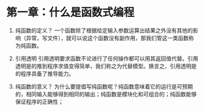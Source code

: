 # 第一章：什么是函数式编程
1. 纯函数的定义？
一个函数除了根据给定输入参数运算出结果之外没有其他的影响（异常，写文件），就可以说这个函数没有副作用，那我们管这一类函数称为纯函数。

2. 引用透明
引用透明要求函数不论进行了任何操作都可以用其返回值代替。引用透明是的推到程序求值变得简单，我们称之为代替模型。换言之，引用透明是的程序具备了推导能力。

3. 纯函数的意义？
为什么要提倡写纯函数呢？纯函数意味着它的运行是可预期的，相同输入能够得到相同的输出；纯函数是模块化和可组合的；纯函数能够保证程序的正确性；

